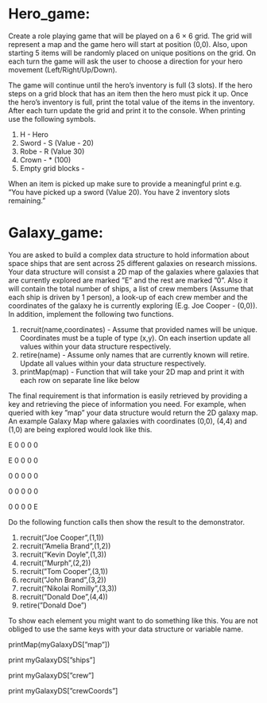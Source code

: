 # Hero_game:
Create a role playing game that will be played on a 6 × 6 grid.
The grid will represent a map and the game hero will start at position (0,0).
Also, upon starting 5 items will be randomly placed on unique positions on the grid.
On each turn the game will ask the user to choose a direction for your hero movement (Left/Right/Up/Down).

The game will continue until the hero’s inventory is full (3 slots).
If the hero steps on a grid block that has an item then the hero must pick it up.
Once the hero’s inventory is full, print the total value of the items in the inventory.
After each turn update the grid and print it to the console. When printing use the following symbols.

1. H - Hero
2. Sword - S (Value - 20)
3. Robe - R (Value 30)
4. Crown - * (100)
5. Empty grid blocks - 

When an item is picked up make sure to provide a meaningful print e.g. ”You have picked up a sword (Value 20).
You have 2 inventory slots remaining.”

# Galaxy_game:
You are asked to build a complex data structure to hold information about
space ships that are sent across 25 different galaxies on research missions. Your
data structure will consist a 2D map of the galaxies where galaxies that are
currently explored are marked ”E” and the rest are marked ”0”. Also it will
contain the total number of ships, a list of crew members (Assume that
each ship is driven by 1 person), a look-up of each crew member and the
coordinates of the galaxy he is currently exploring (E.g. Joe Cooper - (0,0)). In
addition, implement the following two functions.

1. recruit(name,coordinates) - Assume that provided names will be unique.
Coordinates must be a tuple of type (x,y). On each insertion update all
values within your data structure respectively.
2. retire(name) - Assume only names that are currently known will retire.
Update all values within your data structure respectively.
3. printMap(map) - Function that will take your 2D map and print it with
each row on separate line like below

The final requirement is that information is easily retrieved by providing a
key and retrieving the piece of information you need. For example, when queried
with key ”map” your data structure would return the 2D galaxy map.
An example Galaxy Map where galaxies with coordinates (0,0), (4,4) and
(1,0) are being explored would look like this.

E 0 0 0 0

E 0 0 0 0

0 0 0 0 0

0 0 0 0 0

0 0 0 0 E


Do the following function calls then show the result to the demonstrator.
1. recruit(”Joe Cooper”,(1,1))
2. recruit(”Amelia Brand”,(1,2))
3. recruit(”Kevin Doyle”,(1,3))
4. recruit(”Murph”,(2,2))
5. recruit(”Tom Cooper”,(3,1))
6. recruit(”John Brand”,(3,2))
7. recruit(”Nikolai Romilly”,(3,3))
8. recruit(”Donald Doe”,(4,4))
9. retire(”Donald Doe”)

To show each element you might want to do something like this. You are not
obliged to use the same keys with your data structure or variable name.

printMap(myGalaxyDS[”map”])

print myGalaxyDS[”ships”]

print myGalaxyDS[”crew”]

print myGalaxyDS[”crewCoords”]

